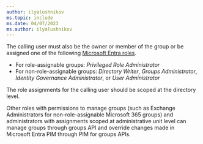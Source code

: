 ```yaml
---
author: ilyalushnikov
ms.topic: include
ms.date: 04/07/2023
ms.author: ilyalushnikov
---
```


The calling user must also be the owner or member of the group or be assigned one of the following [Microsoft Entra roles](/entra/identity/role-based-access-control/permissions-reference?toc=%2Fgraph%2Ftoc.json).  <br/><ul><li> For role-assignable groups: *Privileged Role Administrator*</li><li> For non-role-assignable groups: *Directory Writer*, *Groups Administrator*, *Identity Governance Administrator*, or *User Administrator*</li></ul>

The role assignments for the calling user should be scoped at the directory level.

Other roles with permissions to manage groups (such as Exchange Administrators for non-role-assignable Microsoft 365 groups) and administrators with assignments scoped at administrative unit level can manage groups through groups API and override changes made in Microsoft Entra PIM through PIM for groups APIs.
